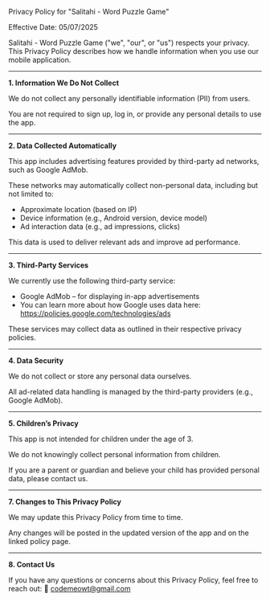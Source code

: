 Privacy Policy for "Salitahi - Word Puzzle Game"

Effective Date: 05/07/2025

Salitahi - Word Puzzle Game ("we", "our", or "us") respects your privacy. This Privacy Policy describes how we handle information when you use our mobile application.

-----------------------------------

**1. Information We Do Not Collect**

We do not collect any personally identifiable information (PII) from users.

You are not required to sign up, log in, or provide any personal details to use the app.

-----------------------------------

**2. Data Collected Automatically**

This app includes advertising features provided by third-party ad networks, such as Google AdMob.

These networks may automatically collect non-personal data, including but not limited to:

- Approximate location (based on IP)
- Device information (e.g., Android version, device model)
- Ad interaction data (e.g., ad impressions, clicks)

This data is used to deliver relevant ads and improve ad performance.

-----------------------------------

**3. Third-Party Services**

We currently use the following third-party service:

- Google AdMob – for displaying in-app advertisements
- You can learn more about how Google uses data here:
https://policies.google.com/technologies/ads

These services may collect data as outlined in their respective privacy policies.

-----------------------------------

**4. Data Security**

We do not collect or store any personal data ourselves.

All ad-related data handling is managed by the third-party providers (e.g., Google AdMob).

-----------------------------------

**5. Children’s Privacy**

This app is not intended for children under the age of 3.

We do not knowingly collect personal information from children.

If you are a parent or guardian and believe your child has provided personal data, please contact us.

-----------------------------------

**7. Changes to This Privacy Policy**

We may update this Privacy Policy from time to time.

Any changes will be posted in the updated version of the app and on the linked policy page.

-----------------------------------

**8. Contact Us**

If you have any questions or concerns about this Privacy Policy, feel free to reach out:
📧 codemeowt@gmail.com
